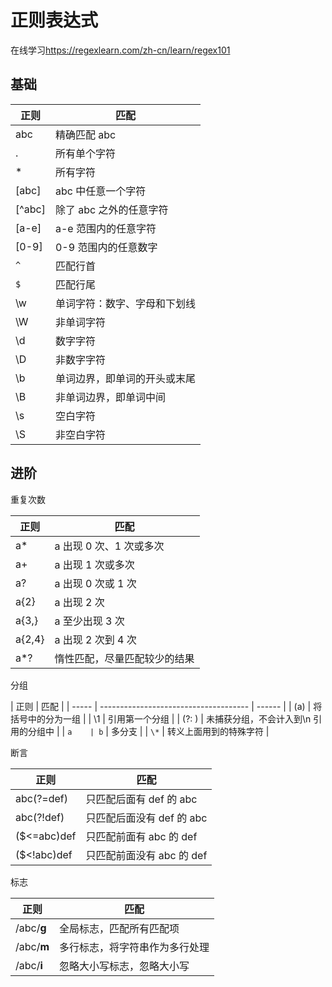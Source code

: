 # 正则表达式

在线学习<https://regexlearn.com/zh-cn/learn/regex101>

## 基础

| 正则   | 匹配                         |
| ------ | ---------------------------- |
| abc    | 精确匹配 abc                 |
| .      | 所有单个字符                 |
| \*     | 所有字符                     |
| [abc]  | abc 中任意一个字符           |
| [^abc] | 除了 abc 之外的任意字符      |
| [a-e]  | a-e 范围内的任意字符         |
| [0-9]  | 0-9 范围内的任意数字         |
| `^`    | 匹配行首                     |
| `$`    | 匹配行尾                     |
| \w     | 单词字符：数字、字母和下划线 |
| \W     | 非单词字符                   |
| \d     | 数字字符                     |
| \D     | 非数字字符                   |
| \b     | 单词边界，即单词的开头或末尾 |
| \B     | 非单词边界，即单词中间       |
| \s     | 空白字符                     |
| \S     | 非空白字符                   |

## 进阶

重复次数

| 正则   | 匹配                         |
| ------ | ---------------------------- |
| a\*    | a 出现 0 次、1 次或多次      |
| a+     | a 出现 1 次或多次            |
| a?     | a 出现 0 次或 1 次           |
| a{2}   | a 出现 2 次                  |
| a{3,}  | a 至少出现 3 次              |
| a{2,4} | a 出现 2 次到 4 次           |
| a\*?   | 惰性匹配，尽量匹配较少的结果 |

分组

| 正则  | 匹配                                  |
| ----- | ------------------------------------- | ------ |
| (a)   | 将括号中的分为一组                    |
| \1    | 引用第一个分组                        |
| (?: ) | 未捕获分组，不会计入到\n 引用的分组中 |
| `a    | b`                                    | 多分支 |
| `\*`  | 转义上面用到的特殊字符                |

断言

| 正则        | 匹配                      |
| ----------- | ------------------------- |
| abc(?=def)  | 只匹配后面有 def 的 abc   |
| abc(?!def)  | 只匹配后面没有 def 的 abc |
| ($<=abc)def | 只匹配前面有 abc 的 def   |
| ($<!abc)def | 只匹配前面没有 abc 的 def |

标志

| 正则       | 匹配                           |
| ---------- | ------------------------------ |
| /abc/**g** | 全局标志，匹配所有匹配项       |
| /abc/**m** | 多行标志，将字符串作为多行处理 |
| /abc/**i** | 忽略大小写标志，忽略大小写     |
